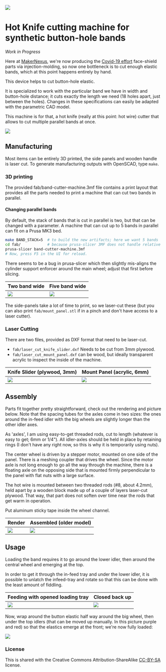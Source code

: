 ![](img/hot-snipper.png)

# Hot Knife cutting machine for synthetic button-hole bands

*Work in Progress*

Here at [MakerNexus], we're now producing the [Covid-19 effort][FaceShields]
face-shield parts via injection-molding, so now one bottleneck is to cut
enough elastic bands, which at this point happens entirely by hand.

This device helps to cut button-hole elastic.

It is specialized to work with the particular band we have in width
and button-hole distance; it cuts exactly the length we need (18 holes apart,
just between the holes). Changes in these specifications can easily be
adapted with the parametric CAD model.

This machine is for that, a hot knife (really at this point: hot wire) cutter
that allows to cut multiple parallel bands at once.

[![](img/yt-thumb.jpg)](https://www.youtube.com/watch?v=haA3NG7cxRM "Animation")

## Manufacturing
Most items can be entirely 3D printed, the side panels and wooden handle
is laser cut. To generate manufacturing outputs with OpenSCAD, type `make`.

### 3D printing
The provided fab/band-cutter-machine.3mf file contains a print layout that
provides all the parts needed to print a machine that can cut two bands in
parallel.

#### Changing parallel bands
By default, the stack of bands that is cut in parallel is two, but that
can be changed with a parameter. A machine that can cut up to 5 bands in
parallel can fit on a Prusa MK3 bed.

```bash
make BAND_STACK=5  # to build the new artifacts; here we want 5 bands
cd fab/            # because prusa-slicer 3MF does not handle relative paths...
prusa-slicer band-cutter-machine.3mf
# Now, press F5 in the UI for reload.
```

There seems to be a bug in prusa-slicer which then slightly mis-aligns the
cylinder support enforcer around the main wheel; adjust that first before
slicing.

 Two band wide                      | Five band wide
------------------------------------|------------------------------------
![](img/two-band-machine-slice.png) | ![](img/five-band-machine-slice.png)

The side-panels take a lot of time to print, so we laser-cut these (but
you can also print `fab/mount_panel.stl` if in a pinch and don't have access
to a laser cutter).

### Laser Cutting

There are two files, provided as DXF format that need to be laser-cut.

  * `fab/laser_cut_knife_slider.dxf` Needs to be cut from 3mm plywood.
  * `fab/laser_cut_mount_panel.dxf` can be wood, but ideally transparent
    acrylic to inspect the inside of the machine.

 Knife Slider (plywood, 3mm)        | Mount Panel (acrylic, 6mm)
------------------------------------|------------------------------------
![](img/laser_cut_knife_slider.png) | ![](img/laser_cut_mount_panel.png)

## Assembly

Parts fit together pretty straightforward, check out the rendering and
picture below. Note that the spacing tubes for the axles come in two sizes:
the ones around the in-feed idler with the big wheels are slightly longer than
the other idler axes.

As 'axles', I am using easy-to-get threaded rods, cut to length (whatever
is easy to get; 6mm or 1/4").
All idler-axles should be held in place by retaining rings (I don't have any
right now, so this is why it is temporarily using nuts).

The center wheel is driven by a stepper motor, mounted on one side of the
panel. There is a meshing coupler that drives the wheel. Since the motor
axle is not long enough to go all the way through the machine, there is a
floating axle on the opposing side that is mounted firmly perpendicular to
the panel with flat nuts with a large surface.

The hot wire is mounted between two threaded rods (#8, about 4.2mm), held
apart by a wooden block made up of a couple of layers laser-cut plywood. That
way, that part does not soften over time near the rods that get warm in
operation.

Put aluminum sticky tape inside the wheel channel.


 Render                     | Assembled (older model)
----------------------------|-----------------------
![](img/machine-render.png) | ![](img/assembled.jpg)


## Usage

Loading the band requires it to go around the lower idler, then around the
central wheel and emerging at the top.

In order to get it through the in-feed tray and under the lower idler, it
is possible to unlatch the infeed-tray and rotate so that this can be done
with the least amount of fiddling.

 Feeding with opened loading tray        | Closed back up
-----------------------------------------|----------------
![](img/loading-process.jpg)             | ![](img/loading-bay-closed.jpg)

Now, wrap around the button elastic half way around the big wheel, then
under the top idlers (that can be moved up manually. In this picture purple
and red) so that the elastics emerge at the front; we're now fully loaded:

![](img/front-view.jpg)

### License

This is shared with the Creative Commons Attribution-ShareAlike [CC-BY-SA]
license.

[MakerNexus]: https://makernexus.com/
[FaceShields]: https://www.covidshieldnexus.org/
[CC-BY-SA]: https://creativecommons.org/licenses/by-sa/4.0/
